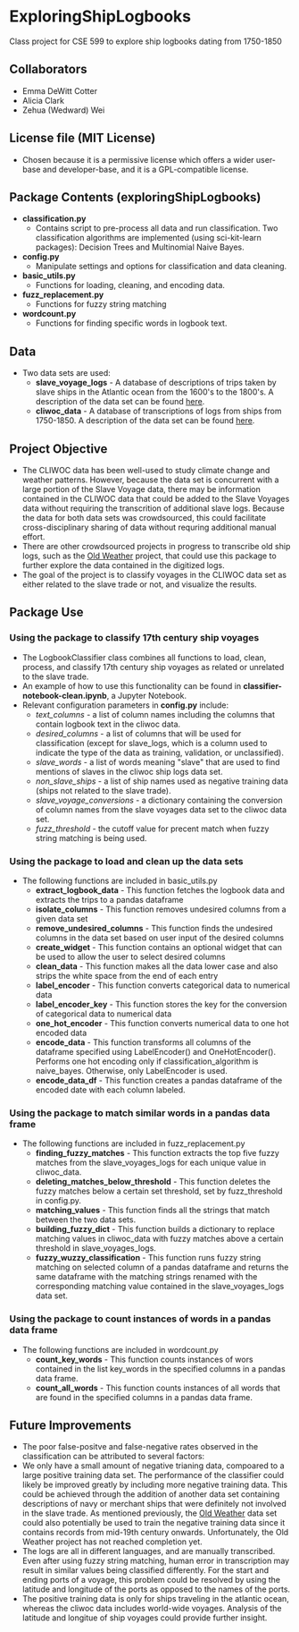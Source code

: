 ﻿# ExploringShipLogbooks
Class project for CSE 599 to explore ship logbooks dating from 1750-1850

## Collaborators
- Emma DeWitt Cotter
- Alicia Clark
- Zehua (Wedward) Wei

## License file (MIT License)
- Chosen because it is a permissive license which offers a wider user-base and developer-base, and it is a GPL-compatible license.

## Package Contents (exploringShipLogbooks)
- **classification.py**
  - Contains script to pre-process all data and run classification. Two classification algorithms are implemented (using sci-kit-learn packages): Decision Trees and Multinomial Naive Bayes.
- **config.py**
  - Manipulate settings and options for classification and data cleaning.
- **basic_utils.py** 
  - Functions for loading, cleaning, and encoding data.
- **fuzz_replacement.py** 
  - Functions for fuzzy string matching
- **wordcount.py** 
  - Functions for finding specific words in logbook text.

## Data
- Two data sets are used:
  - **slave_voyage_logs** - A database of descriptions of trips taken by slave ships in the Atlantic ocean from the 1600's to the 1800's. A description of the data set can be found [here](http://www.slavevoyages.org/).
  - **cliwoc_data** - A database of transcriptions of logs from ships from 1750-1850. A description of the data set can be found [here](https://www.kaggle.com/kaggle/climate-data-from-ocean-ships).

## Project Objective
- The CLIWOC data has been well-used to study climate change and weather patterns. However, because the data set is concurrent with a large portion of the Slave Voyage data, there may be information contained in the CLIWOC data that could be added to the Slave Voyages data without requiring the transcrition of additional slave logs. Because the data for both data sets was crowdsourced, this could facilitate cross-disciplinary sharing of data without requring additional manual effort. 
- There are other crowdsourced projects in progress to transcribe old ship logs, such as the [Old Weather](https://www.oldweather.org/#/) project, that could use this package to further explore the data contained in the digitized logs.
- The goal of the project is to classify voyages in the CLIWOC data set as either related to the slave trade or not, and visualize the results.
## Package Use
### Using the package to classify 17th century ship voyages
- The LogbookClassifier class combines all functions to load, clean, process, and classify 17th century ship voyages as related or unrelated to the slave trade.
- An example of how to use this functionality can be found in **classifier-notebook-clean.ipynb**, a Jupyter Notebook.
- Relevant configuration parameters in **config.py** include:
  - *text_columns* - a list of column names including the columns that contain logbook text in the cliwoc data.
  - *desired_columns* - a list of columns that will be used for classification (except for slave_logs, which is a column used to indicate the type of the data as training, validation, or unclassified).
  - *slave_words* - a list of words meaning "slave" that are used to find mentions of slaves in the cliwoc ship logs data set.
  - *non_slave_ships* - a list of ship names used as negative training data (ships not related to the slave trade).
  - *slave_voyage_conversions* - a dictionary containing the conversion of column names from the slave voyages data set to the cliwoc data set. 
  - *fuzz_threshold* - the cutoff value for precent match when fuzzy string matching is being used.

### Using the package to load and clean up the data sets
- The following functions are included in basic_utils.py
  - **extract_logbook_data** - This function fetches the logbook data and extracts the trips to a pandas dataframe
  - **isolate_columns** - This function removes undesired columns from a given data set
  - **remove_undesired_columns** - This function finds the undesired columns in the data set based on user input of the desired columns
  - **create_widget** - This function contains an optional widget that can be used to allow the user to select desired columns
  - **clean_data** - This function makes all the data lower case and also strips the white space from the end of each entry
  - **label_encoder** - This function converts categorical data to numerical data
  - **label_encoder_key** - This function stores the key for the conversion of categorical data to numerical data
  - **one_hot_encoder** - This function converts numerical data to one hot encoded data
  - **encode_data** - This function transforms all columns of the dataframe specified using LabelEncoder() and OneHotEncoder(). Performs one hot encoding only if classification_algorithm is naive_bayes. Otherwise, only LabelEncoder is used.
  - **encode_data_df** - This function creates a pandas dataframe of the encoded date with each column labeled.

### Using the package to match similar words in a pandas data frame
- The following functions are included in fuzz_replacement.py
  - **finding_fuzzy_matches** - This function extracts the top five fuzzy matches from the slave_voyages_logs for each unique value in cliwoc_data.
  - **deleting_matches_below_threshold** - This function deletes the fuzzy matches below a certain set threshold, set by fuzz_threshold in config.py.
  - **matching_values** - This function finds all the strings that match between the two data sets.
  - **building_fuzzy_dict** - This function builds a dictionary to replace matching values in cliwoc_data with fuzzy matches above a certain threshold in slave_voyages_logs.
  - **fuzzy_wuzzy_classification** - This function runs fuzzy string matching on selected column of a pandas dataframe and returns the same dataframe with the matching strings renamed with the corresponding matching value contained in the slave_voyages_logs data set.

### Using the package to count instances of words in a pandas data frame
- The following functions are included in wordcount.py
  - **count_key_words** - This function counts instances of wors contained in the list key_words in the specified columns in a pandas data frame.
  -  **count_all_words** - This function counts instances of all words that are found in the specified columns in a pandas data frame.

## Future Improvements
- The poor false-positve and false-negative rates observed in the classification can be attributed to several factors:
- We only have a small amount of negative trianing data, compoared to a large positive training data set. The performance of the classifier could likely be improved greatly by including more negative training data. This could be achieved through the addition of another data set containing descriptions of navy or merchant ships that were definitely not involved in the slave trade. As mentioned previously, the [Old Weather](https://www.oldweather.org/#/) data set could also potentially be used to train the negative training data since it contains records from mid-19th century onwards. Unfortunately, the Old Weather project has not reached completion yet.
- The logs are all in different languages, and are manually transcribed. Even after using fuzzy string matching, human error in transcription may result in similar values being classified differently. For the start and ending ports of a voyage, this problem could be resolved by using the latitude and longitude of the ports as opposed to the names of the ports.
- The positive training data is only for ships traveling in the atlantic ocean, whereas the cliwoc data includes world-wide voyages. Analysis of the latitude and longitue of ship voyages could provide further insight.

